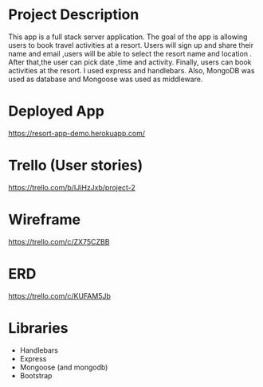 # Project Description

This app is a full stack server application. The goal of the app is allowing users to book travel activities at a resort. Users will sign up and share their name and email ,users will be able to select the resort name and location . After that,the user can pick date ,time and activity. Finally, users can book activities at the resort. I used express and handlebars. Also, MongoDB was used as database and Mongoose was used as middleware. 

# Deployed App

https://resort-app-demo.herokuapp.com/

# Trello (User stories)

https://trello.com/b/IJiHzJxb/project-2

# Wireframe

https://trello.com/c/ZX75CZBB

# ERD 

https://trello.com/c/KUFAM5Jb

# Libraries

* Handlebars
* Express
* Mongoose (and mongodb)
* Bootstrap
